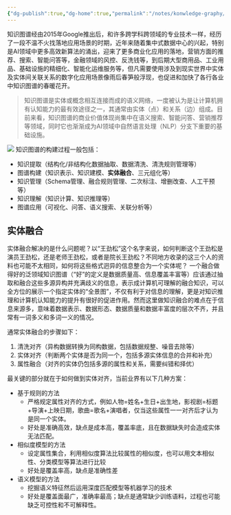 ```yaml
---
{"dg-publish":true,"dg-home":true,"permalink":"/notes/konwledge-graphy/","tags":["gardenEntry"],"dgPassFrontmatter":true,"noteIcon":""}
---
```


知识图谱经由2015年Google推出后，和许多跨学科跨领域的专业技术一样，经历了一段不温不火找落地应用场景的时期，近年来随着集中式数据中心的兴起，特别是AI领域中更多高效新算法的涌出，迎来了更多商业化应用的落地，营销方面的推荐、搜索、智能问答等，金融领域的风控、反洗钱等，到后期大型商用品、工业用品、基础设施的精细化、智能化运维服务等，但凡需要使用涉及到现实世界中实体及实体间关联关系的数字化应用场景像雨后春笋般浮现，也促进和加快了各行各业中知识图谱的春暖花开。

> 知识图谱是实体或概念相互连接而成的语义网络，一度被认为是让计算机拥有认知能力的最有效途径之一，其通常由实体（点）和关系（边）组成。目前来看，知识图谱的商业价值体现尚集中在语义搜索、智能问答、营销推荐等领域，同时它也渐渐成为AI领域中自然语言处理（NLP）分支下重要的基础设施。

![](https://pic.imgdb.cn/item/64f81714661c6c8e54e8e60f.png)
知识图谱的构建过程一般包括：
+ 知识提取（结构化/非结构化数据抽取、数据清洗、清洗规则管理等）
+ 图谱构建（知识表示、知识建模、**实体融合**、三元组化等）
+ 知识管理（Schema管理、融合规则管理、二次标注、增删改查、人工干预等）
+ 知识理解（知识计算、知识推理等）
+ 图谱应用（可视化、问答、语义搜索、关联分析等）


## 实体融合

实体融合解决的是什么问题呢？以“王劲松”这个名字来说，如何判断这个王劲松是演员王劲松，还是老师王劲松，或者是院长王劲松？不同地方收录的这三个人的资料也可能不太相同，如何将这些格式迥异的信息整合为一个实体呢？
一个融合做得好的泛领域知识图谱（“好”的定义是数据质量高、信息覆盖丰富等）应该通过抽取和融合这些多源异构并充满歧义的信息，表示成计算机可理解的融合知识，可以全方位的展示一个指定实体的“全景图”，不仅有利于对信息的理解，更是对知识推理和计算机认知能力的提升有很好的促进作用。然而这里做知识融合的难点在于信息来源多，意味着数据表示、数据形态、数据质量和数据丰富度的层次不齐，并且常有一词多义和多词一义的情况。

通常实体融合的步骤如下：
1. 清洗对齐（异构数据转换为同构数据，包括数据规整、噪音去除等）
2. 实体对齐（判断两个实体是否为同一个，包括多源实体信息的合并和补充）
3. 属性融合（对齐的实体仍包括多源的属性和关系，需要纠错和择优）


最关键的部分就在于如何做到实体对齐，当前业界有以下几种方案：
+ 基于规则的方法
	+ 严格规定属性对齐的方式，例如人物=姓名+生日+出生地，影视剧=标题+导演+上映日期，歌曲=歌名+演唱者，仅当这些属性一一对齐后才认为是同一个实体。
	+ 好处是准确高效，缺点是成本高，覆盖率底，且在数据缺失时会造成实体无法匹配。
+ 相似度模型的方法
	+ 设定属性集合，利用相似度算法比较属性的相似度，也可以用文本相似性、分类模型等算法进行比较
	+ 好处是覆盖率高，缺点是准确性差
+ 语义模型的方法
	+ 挖掘语义特征然后运用深度匹配模型等机器学习的技术
	+ 好处是覆盖面最广，准确率最高；缺点是通常缺少训练语料，过程也可能缺乏可控性和不可解释性。


